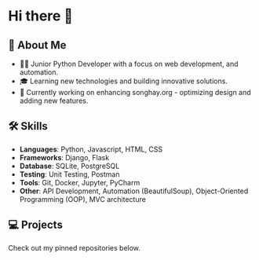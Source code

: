 # Hi there 👋

## 🚀 About Me
- 🧑‍💻 Junior Python Developer with a focus on web development, and automation.
- 🎓 Learning new technologies and building innovative solutions.
- 🌱 Currently working on enhancing songhay.org - optimizing design and adding new features.

[//]: # (- 🌱 Currently exploring Django, Flask, and API development.)

## 🛠️ Skills
- **Languages**: Python, Javascript, HTML, CSS
- **Frameworks**: Django, Flask
- **Database**: SQLite, PostgreSQL
- **Testing**: Unit Testing, Postman
- **Tools**: Git, Docker, Jupyter, PyCharm
- **Other**: API Development, Automation (BeautifulSoup), Object-Oriented Programming (OOP), MVC architecture

## 💻 Projects
Check out my pinned repositories below.

